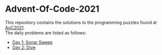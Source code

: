 # Advent-Of-Code-2021
This repository contains the solutions to the programming puzzles found at [AoC2021](https://adventofcode.com/2021).  
The daily problems are listed as follows:
* [Day 1: Sonar Sweep](./Day1/)
* [Day 2: Dive](./Day2/)